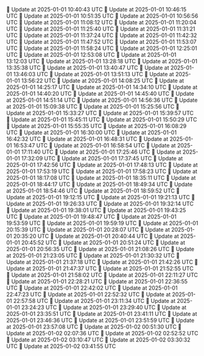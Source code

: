 🔄 Update at 2025-01-01 10:40:43 UTC
🔄 Update at 2025-01-01 10:46:15 UTC
🔄 Update at 2025-01-01 10:51:35 UTC
🔄 Update at 2025-01-01 10:56:56 UTC
🔄 Update at 2025-01-01 11:08:12 UTC
🔄 Update at 2025-01-01 11:20:04 UTC
🔄 Update at 2025-01-01 11:25:40 UTC
🔄 Update at 2025-01-01 11:31:21 UTC
🔄 Update at 2025-01-01 11:37:24 UTC
🔄 Update at 2025-01-01 11:42:32 UTC
🔄 Update at 2025-01-01 11:47:52 UTC
🔄 Update at 2025-01-01 11:53:07 UTC
🔄 Update at 2025-01-01 11:58:24 UTC
🔄 Update at 2025-01-01 12:25:01 UTC
🔄 Update at 2025-01-01 12:53:08 UTC
🔄 Update at 2025-01-01 13:12:03 UTC
🔄 Update at 2025-01-01 13:28:18 UTC
🔄 Update at 2025-01-01 13:35:38 UTC
🔄 Update at 2025-01-01 13:40:47 UTC
🔄 Update at 2025-01-01 13:46:03 UTC
🔄 Update at 2025-01-01 13:51:13 UTC
🔄 Update at 2025-01-01 13:56:22 UTC
🔄 Update at 2025-01-01 14:08:25 UTC
🔄 Update at 2025-01-01 14:25:17 UTC
🔄 Update at 2025-01-01 14:34:10 UTC
🔄 Update at 2025-01-01 14:40:20 UTC
🔄 Update at 2025-01-01 14:45:40 UTC
🔄 Update at 2025-01-01 14:51:14 UTC
🔄 Update at 2025-01-01 14:56:36 UTC
🔄 Update at 2025-01-01 15:09:38 UTC
🔄 Update at 2025-01-01 15:25:56 UTC
🔄 Update at 2025-01-01 15:33:27 UTC
🔄 Update at 2025-01-01 15:39:57 UTC
🔄 Update at 2025-01-01 15:45:11 UTC
🔄 Update at 2025-01-01 15:50:29 UTC
🔄 Update at 2025-01-01 15:55:35 UTC
🔄 Update at 2025-01-01 16:08:29 UTC
🔄 Update at 2025-01-01 16:30:00 UTC
🔄 Update at 2025-01-01 16:42:32 UTC
🔄 Update at 2025-01-01 16:48:31 UTC
🔄 Update at 2025-01-01 16:53:47 UTC
🔄 Update at 2025-01-01 16:58:54 UTC
🔄 Update at 2025-01-01 17:11:40 UTC
🔄 Update at 2025-01-01 17:25:46 UTC
🔄 Update at 2025-01-01 17:32:09 UTC
🔄 Update at 2025-01-01 17:37:45 UTC
🔄 Update at 2025-01-01 17:42:56 UTC
🔄 Update at 2025-01-01 17:48:13 UTC
🔄 Update at 2025-01-01 17:53:19 UTC
🔄 Update at 2025-01-01 17:58:23 UTC
🔄 Update at 2025-01-01 18:17:08 UTC
🔄 Update at 2025-01-01 18:35:11 UTC
🔄 Update at 2025-01-01 18:44:17 UTC
🔄 Update at 2025-01-01 18:49:34 UTC
🔄 Update at 2025-01-01 18:54:46 UTC
🔄 Update at 2025-01-01 18:59:52 UTC
🔄 Update at 2025-01-01 19:12:15 UTC
🔄 Update at 2025-01-01 19:21:13 UTC
🔄 Update at 2025-01-01 19:26:33 UTC
🔄 Update at 2025-01-01 19:32:14 UTC
🔄 Update at 2025-01-01 19:38:01 UTC
🔄 Update at 2025-01-01 19:43:25 UTC
🔄 Update at 2025-01-01 19:48:47 UTC
🔄 Update at 2025-01-01 19:53:59 UTC
🔄 Update at 2025-01-01 19:59:19 UTC
🔄 Update at 2025-01-01 20:15:39 UTC
🔄 Update at 2025-01-01 20:28:07 UTC
🔄 Update at 2025-01-01 20:35:20 UTC
🔄 Update at 2025-01-01 20:40:44 UTC
🔄 Update at 2025-01-01 20:45:52 UTC
🔄 Update at 2025-01-01 20:51:24 UTC
🔄 Update at 2025-01-01 20:56:35 UTC
🔄 Update at 2025-01-01 21:08:26 UTC
🔄 Update at 2025-01-01 21:23:05 UTC
🔄 Update at 2025-01-01 21:30:32 UTC
🔄 Update at 2025-01-01 21:37:18 UTC
🔄 Update at 2025-01-01 21:42:26 UTC
🔄 Update at 2025-01-01 21:47:37 UTC
🔄 Update at 2025-01-01 21:52:55 UTC
🔄 Update at 2025-01-01 21:58:02 UTC
🔄 Update at 2025-01-01 22:11:27 UTC
🔄 Update at 2025-01-01 22:28:21 UTC
🔄 Update at 2025-01-01 22:36:55 UTC
🔄 Update at 2025-01-01 22:42:02 UTC
🔄 Update at 2025-01-01 22:47:23 UTC
🔄 Update at 2025-01-01 22:52:32 UTC
🔄 Update at 2025-01-01 22:57:58 UTC
🔄 Update at 2025-01-01 23:11:34 UTC
🔄 Update at 2025-01-01 23:24:23 UTC
🔄 Update at 2025-01-01 23:29:40 UTC
🔄 Update at 2025-01-01 23:35:51 UTC
🔄 Update at 2025-01-01 23:41:11 UTC
🔄 Update at 2025-01-01 23:46:36 UTC
🔄 Update at 2025-01-01 23:51:59 UTC
🔄 Update at 2025-01-01 23:57:08 UTC
🔄 Update at 2025-01-02 00:51:30 UTC
🔄 Update at 2025-01-02 02:07:36 UTC
🔄 Update at 2025-01-02 02:52:52 UTC
🔄 Update at 2025-01-02 03:10:47 UTC
🔄 Update at 2025-01-02 03:30:32 UTC
🔄 Update at 2025-01-02 03:41:55 UTC
